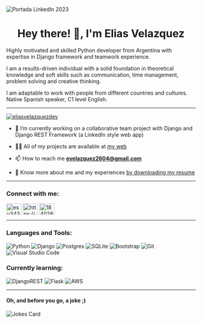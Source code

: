 
![Portada LinkedIn 2023](https://github.com/eliasvelazquezdev/eliasvelazquezdev/assets/87088600/acb8b8f8-75a6-4f94-ae78-c445c8a488a0)

<h1 align="center">Hey there! 👋, I'm Elias Velazquez</h1>

<p align="left">Highly motivated and skilled Python developer from Argentina with expertise in Django framework and teamwork experience.<p>
<p align="left">I am a results-driven individual with a solid foundation in theoretical knowledge and soft skills such as communication, time management, problem solving and creative thinking. <p>
<p align="left">I am adaptable to work with people from different countries and cultures. Native Spanish speaker, C1 level English. </p>

 --- 

<p align="left"> <a href="https://github.com/ryo-ma/github-profile-trophy"><img src="https://github-profile-trophy.vercel.app/?username=eliasvelazquezdev&title=Stars,Followers,Repositories,PullRequest" alt="eliasvelazquezdev"/></a> </p>


- 🔭 I’m currently working on a collaborative team project with Django and Django REST Framework (a LinkedIn style web app)

- 👨‍💻 All of my projects are available at [my web](https://www.evelazquez.dev/)

- 📫 How to reach me **evelazquez2604@gmail.com**

- 📄 Know more about me and my experiences [by downloading my resume](https://drive.google.com/file/d/1nbhzU9q9t398rTGzVxqxDKci5hBYPttA/view?usp=drive_link)

 --- 

<h3 align="left">Connect with me:</h3>
<p align="left">
<a href="https://twitter.com/esvdev" target="blank"><img align="center" src="https://raw.githubusercontent.com/rahuldkjain/github-profile-readme-generator/master/src/images/icons/Social/twitter.svg" alt="esv343" height="30" width="40" /></a>
<a href="https://linkedin.com/in/eliassvelazquez/" target="blank"><img align="center" src="https://raw.githubusercontent.com/rahuldkjain/github-profile-readme-generator/master/src/images/icons/Social/linked-in-alt.svg" alt="https://www.linkedin.com/in/eliassvelazquez/" height="30" width="40" /></a>
<a href="https://stackoverflow.com/users/18402832" target="blank"><img align="center" src="https://raw.githubusercontent.com/rahuldkjain/github-profile-readme-generator/master/src/images/icons/Social/stack-overflow.svg" alt="18402832" height="30" width="40" /></a>
</p>

 --- 

<h3 align="left">Languages and Tools:</h3>

![Python](https://img.shields.io/badge/python-3670A0?style=for-the-badge&logo=python&logoColor=ffdd54) ![Django](https://img.shields.io/badge/django-%23092E20.svg?style=for-the-badge&logo=django&logoColor=white) ![Postgres](https://img.shields.io/badge/postgres-%23316192.svg?style=for-the-badge&logo=postgresql&logoColor=white) ![SQLite](https://img.shields.io/badge/sqlite-%2307405e.svg?style=for-the-badge&logo=sqlite&logoColor=white) ![Bootstrap](https://img.shields.io/badge/bootstrap-%238511FA.svg?style=for-the-badge&logo=bootstrap&logoColor=white)  ![Git](https://img.shields.io/badge/git-%23F05033.svg?style=for-the-badge&logo=git&logoColor=white) ![Visual Studio Code](https://img.shields.io/badge/Visual%20Studio%20Code-0078d7.svg?style=for-the-badge&logo=visual-studio-code&logoColor=white)

<h3 align="left">Currently learning:</h3>

![DjangoREST](https://img.shields.io/badge/DJANGO-REST-ff1709?style=for-the-badge&logo=django&logoColor=white&color=ff1709&labelColor=gray) ![Flask](https://img.shields.io/badge/flask-%23000.svg?style=for-the-badge&logo=flask&logoColor=white) ![AWS](https://img.shields.io/badge/AWS-%23FF9900.svg?style=for-the-badge&logo=amazon-aws&logoColor=white)

 --- 

<h4 align="left">Oh, and before you go, a joke ;)</h4>

![Jokes Card](https://readme-jokes.vercel.app/api)

